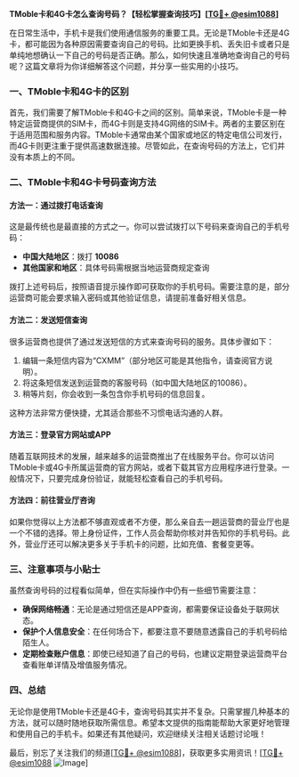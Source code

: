 **TMoble卡和4G卡怎么查询号码？【轻松掌握查询技巧】[[TG💪+ @esim1088](https://t.me/s/esim1088)]**

在日常生活中，手机卡是我们使用通信服务的重要工具。无论是TMoble卡还是4G卡，都可能因为各种原因需要查询自己的号码。比如更换手机、丢失旧卡或者只是单纯地想确认一下自己的号码是否正确。那么，如何快速且准确地查询自己的号码呢？这篇文章将为你详细解答这个问题，并分享一些实用的小技巧。

### 一、TMoble卡和4G卡的区别

首先，我们需要了解TMoble卡和4G卡之间的区别。简单来说，TMoble卡是一种特定运营商提供的SIM卡，而4G卡则是支持4G网络的SIM卡。两者的主要区别在于适用范围和服务内容。TMoble卡通常由某个国家或地区的特定电信公司发行，而4G卡则更注重于提供高速数据连接。尽管如此，在查询号码的方法上，它们并没有本质上的不同。

### 二、TMoble卡和4G卡号码查询方法

#### 方法一：通过拨打电话查询

这是最传统也是最直接的方式之一。你可以尝试拨打以下号码来查询自己的手机号码：

- **中国大陆地区**：拨打 **10086**
- **其他国家和地区**：具体号码需根据当地运营商规定查询

拨打上述号码后，按照语音提示操作即可获取你的手机号码。需要注意的是，部分运营商可能会要求输入密码或其他验证信息，请提前准备好相关信息。

#### 方法二：发送短信查询

很多运营商也提供了通过发送短信的方式来查询号码的服务。具体步骤如下：

1. 编辑一条短信内容为“CXMM”（部分地区可能是其他指令，请查阅官方说明）。
2. 将这条短信发送到运营商的客服号码（如中国大陆地区的10086）。
3. 稍等片刻，你会收到一条包含你手机号码的信息回复。

这种方法非常方便快捷，尤其适合那些不习惯电话沟通的人群。

#### 方法三：登录官方网站或APP

随着互联网技术的发展，越来越多的运营商推出了在线服务平台。你可以访问TMoble卡或4G卡所属运营商的官方网站，或者下载其官方应用程序进行登录。一般情况下，只要完成身份验证，就能轻松查看自己的手机号码。

#### 方法四：前往营业厅咨询

如果你觉得以上方法都不够直观或者不方便，那么亲自去一趟运营商的营业厅也是一个不错的选择。带上身份证件，工作人员会帮助你核对并告知你的手机号码。此外，营业厅还可以解决更多关于手机卡的问题，比如充值、套餐变更等。

### 三、注意事项与小贴士

虽然查询号码的过程看似简单，但在实际操作中仍有一些细节需要注意：

- **确保网络畅通**：无论是通过短信还是APP查询，都需要保证设备处于联网状态。
- **保护个人信息安全**：在任何场合下，都要注意不要随意透露自己的手机号码给陌生人。
- **定期检查账户信息**：即使已经知道了自己的号码，也建议定期登录运营商平台查看账单详情及增值服务情况。

### 四、总结

无论你是使用TMoble卡还是4G卡，查询号码其实并不复杂。只需掌握几种基本的方法，就可以随时随地获取所需信息。希望本文提供的指南能帮助大家更好地管理和使用自己的手机卡。如果还有其他疑问，欢迎继续关注相关话题讨论哦！

最后，别忘了关注我们的频道[[TG💪+ @esim1088](https://t.me/s/esim1088)]，获取更多实用资讯！[[TG💪+ @esim1088](https://t.me/s/esim1088) ![Image](https://i.postimg.cc/4NQfJmqS/Snipaste-2025-05-13-00-14-12.png)]
